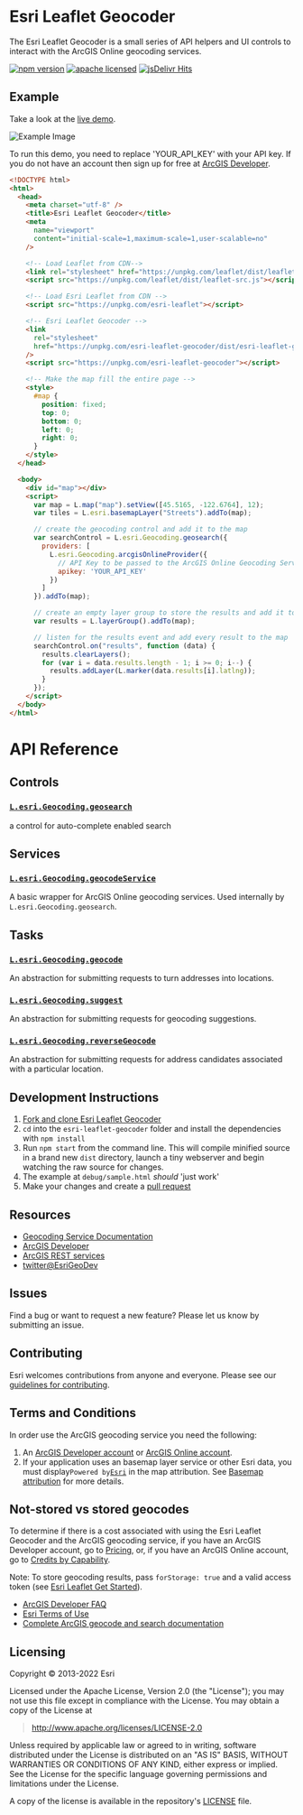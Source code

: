 # Esri Leaflet Geocoder

The Esri Leaflet Geocoder is a small series of API helpers and UI controls to interact with the ArcGIS Online geocoding services.

[![npm version][npm-img]][npm-url]
[![apache licensed](https://img.shields.io/badge/license-Apache-green.svg?style=flat-square)](https://raw.githubusercontent.com/Esri/esri-leaflet-geocoder/master/LICENSE)
[![jsDelivr Hits](https://data.jsdelivr.com/v1/package/npm/esri-leaflet-geocoder/badge)](https://www.jsdelivr.com/package/npm/esri-leaflet-geocoder)

[npm-img]: https://img.shields.io/npm/v/esri-leaflet-geocoder.svg?style=flat-square
[npm-url]: https://www.npmjs.com/package/esri-leaflet-geocoder

## Example

Take a look at the [live demo](http://esri.github.com/esri-leaflet/examples/geocoding-control.html).

![Example Image](https://raw.github.com/esri/esri-leaflet-geocoder/master/example.png)

To run this demo, you need to replace 'YOUR_API_KEY' with your API key. If you do not have an account then sign up for free at [ArcGIS Developer](https://developers.arcgis.com/sign-up/).

```html
<!DOCTYPE html>
<html>
  <head>
    <meta charset="utf-8" />
    <title>Esri Leaflet Geocoder</title>
    <meta
      name="viewport"
      content="initial-scale=1,maximum-scale=1,user-scalable=no"
    />

    <!-- Load Leaflet from CDN-->
    <link rel="stylesheet" href="https://unpkg.com/leaflet/dist/leaflet.css" />
    <script src="https://unpkg.com/leaflet/dist/leaflet-src.js"></script>

    <!-- Load Esri Leaflet from CDN -->
    <script src="https://unpkg.com/esri-leaflet"></script>

    <!-- Esri Leaflet Geocoder -->
    <link
      rel="stylesheet"
      href="https://unpkg.com/esri-leaflet-geocoder/dist/esri-leaflet-geocoder.css"
    />
    <script src="https://unpkg.com/esri-leaflet-geocoder"></script>

    <!-- Make the map fill the entire page -->
    <style>
      #map {
        position: fixed;
        top: 0;
        bottom: 0;
        left: 0;
        right: 0;
      }
    </style>
  </head>

  <body>
    <div id="map"></div>
    <script>
      var map = L.map("map").setView([45.5165, -122.6764], 12);
      var tiles = L.esri.basemapLayer("Streets").addTo(map);

      // create the geocoding control and add it to the map
      var searchControl = L.esri.Geocoding.geosearch({
        providers: [
          L.esri.Geocoding.arcgisOnlineProvider({
            // API Key to be passed to the ArcGIS Online Geocoding Service
            apikey: 'YOUR_API_KEY'
          })
        ]
      }).addTo(map);

      // create an empty layer group to store the results and add it to the map
      var results = L.layerGroup().addTo(map);

      // listen for the results event and add every result to the map
      searchControl.on("results", function (data) {
        results.clearLayers();
        for (var i = data.results.length - 1; i >= 0; i--) {
          results.addLayer(L.marker(data.results[i].latlng));
        }
      });
    </script>
  </body>
</html>
```

# API Reference

## Controls

### [`L.esri.Geocoding.geosearch`](http://esri.github.io/esri-leaflet/api-reference/controls/geosearch.html)

a control for auto-complete enabled search

## Services

### [`L.esri.Geocoding.geocodeService`](http://esri.github.io/esri-leaflet/api-reference/services/geocode-service.html)

A basic wrapper for ArcGIS Online geocoding services. Used internally by `L.esri.Geocoding.geosearch`.

## Tasks

### [`L.esri.Geocoding.geocode`](http://esri.github.io/esri-leaflet/api-reference/tasks/geocode.html)

An abstraction for submitting requests to turn addresses into locations.

### [`L.esri.Geocoding.suggest`](http://esri.github.io/esri-leaflet/api-reference/tasks/suggest.html)

An abstraction for submitting requests for geocoding suggestions.

### [`L.esri.Geocoding.reverseGeocode`](http://esri.github.io/esri-leaflet/api-reference/tasks/reverse-geocode.html)

An abstraction for submitting requests for address candidates associated with a particular location.

## Development Instructions

1. [Fork and clone Esri Leaflet Geocoder](https://help.github.com/articles/fork-a-repo)
2. `cd` into the `esri-leaflet-geocoder` folder and install the dependencies with `npm install`
3. Run `npm start` from the command line. This will compile minified source in a brand new `dist` directory, launch a tiny webserver and begin watching the raw source for changes.
4. The example at `debug/sample.html` _should_ 'just work'
5. Make your changes and create a [pull request](https://help.github.com/articles/creating-a-pull-request)

## Resources

- [Geocoding Service Documentation](https://developers.arcgis.com/documentation/mapping-apis-and-services/search/services/geocoding-service/)
- [ArcGIS Developer](http://developers.arcgis.com)
- [ArcGIS REST services](https://developers.arcgis.com/rest/location-based-services/)
- [twitter@EsriGeoDev](https://twitter.com/EsriGeoDev)

## Issues

Find a bug or want to request a new feature? Please let us know by submitting an issue.

## Contributing

Esri welcomes contributions from anyone and everyone. Please see our [guidelines for contributing](https://github.com/Esri/esri-leaflet/blob/master/CONTRIBUTING.md).

## Terms and Conditions

In order use the ArcGIS geocoding service you need the following:

1. An [ArcGIS Developer account](https://developers.arcgis.com/sign-up/) or [ArcGIS Online account](https://www.esri.com/en-us/arcgis/products/arcgis-online/trial).
2. If your application uses an basemap layer service or other Esri data, you must display`Powered by`[`Esri`](http://esri.com) in the map attribution. See [Basemap attribution](https://developers.arcgis.com/documentation/mapping-apis-and-services/deployment/basemap-attribution/) for more details.

## Not-stored vs stored geocodes

To determine if there is a cost associated with using the Esri Leaflet Geocoder and the ArcGIS geocoding service, if you have an ArcGIS Developer account, go to [Pricing](https://developers.arcgis.com/pricing/), or, if you have an ArcGIS Online account, go to [Credits by Capability](https://doc.arcgis.com/en/arcgis-online/administer/credits.htm#GUID-D309A4D0-43CD-4E58-A6DF-012A82A6D794).

Note: To store geocoding results, pass `forStorage: true` and a valid access token (see [Esri Leaflet Get Started](https://developers.arcgis.com/esri-leaflet/get-started/)).

- [ArcGIS Developer FAQ](https://developers.arcgis.com/faq/)
- [Esri Terms of Use](https://www.esri.com/en-us/legal/terms/full-master-agreement)
- [Complete ArcGIS geocode and search documentation](https://developers.arcgis.com/documentation/mapping-apis-and-services/search/)

## Licensing

Copyright &copy; 2013-2022 Esri

Licensed under the Apache License, Version 2.0 (the "License");
you may not use this file except in compliance with the License.
You may obtain a copy of the License at

> http://www.apache.org/licenses/LICENSE-2.0

Unless required by applicable law or agreed to in writing, software
distributed under the License is distributed on an "AS IS" BASIS,
WITHOUT WARRANTIES OR CONDITIONS OF ANY KIND, either express or implied.
See the License for the specific language governing permissions and
limitations under the License.

A copy of the license is available in the repository's [LICENSE](https://raw.github.com/Esri/esri-leaflet-geocoder/master/LICENSE) file.
